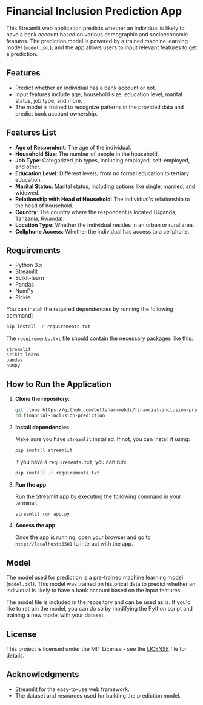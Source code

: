 
# Financial Inclusion Prediction App

This Streamlit web application predicts whether an individual is likely to have a bank account based on various demographic and socioeconomic features. The prediction model is powered by a trained machine learning model (`model.pkl`), and the app allows users to input relevant features to get a prediction.

## Features

- Predict whether an individual has a bank account or not.
- Input features include age, household size, education level, marital status, job type, and more.
- The model is trained to recognize patterns in the provided data and predict bank account ownership.

## Features List

- **Age of Respondent**: The age of the individual.
- **Household Size**: The number of people in the household.
- **Job Type**: Categorized job types, including employed, self-employed, and other.
- **Education Level**: Different levels, from no formal education to tertiary education.
- **Marital Status**: Marital status, including options like single, married, and widowed.
- **Relationship with Head of Household**: The individual's relationship to the head of household.
- **Country**: The country where the respondent is located (Uganda, Tanzania, Rwanda).
- **Location Type**: Whether the individual resides in an urban or rural area.
- **Cellphone Access**: Whether the individual has access to a cellphone.

## Requirements

- Python 3.x
- Streamlit
- Scikit-learn
- Pandas
- NumPy
- Pickle

You can install the required dependencies by running the following command:

```bash
pip install -r requirements.txt
```

The `requirements.txt` file should contain the necessary packages like this:

```
streamlit
scikit-learn
pandas
numpy
```

## How to Run the Application

1. **Clone the repository**:

    ```bash
    git clone https://github.com/bettahar-mehdi/financial-inclusion-prediction.git
    cd financial-inclusion-prediction
    ```

2. **Install dependencies**:

    Make sure you have `streamlit` installed. If not, you can install it using:

    ```bash
    pip install streamlit
    ```

    If you have a `requirements.txt`, you can run:

    ```bash
    pip install -r requirements.txt
    ```

3. **Run the app**:

    Run the Streamlit app by executing the following command in your terminal:

    ```bash
    streamlit run app.py
    ```

4. **Access the app**:

    Once the app is running, open your browser and go to `http://localhost:8501` to interact with the app.

## Model

The model used for prediction is a pre-trained machine learning model (`model.pkl`). This model was trained on historical data to predict whether an individual is likely to have a bank account based on the input features.

The model file is included in the repository and can be used as is. If you'd like to retrain the model, you can do so by modifying the Python script and training a new model with your dataset.

## License

This project is licensed under the MIT License - see the [LICENSE](LICENSE) file for details.

## Acknowledgments

- Streamlit for the easy-to-use web framework.
- The dataset and resources used for building the prediction model.
